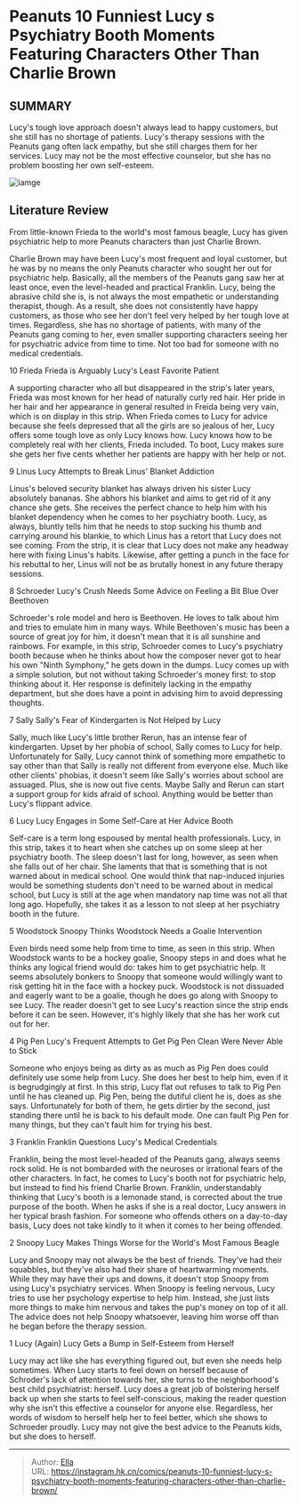 # Peanuts 10 Funniest Lucy s Psychiatry Booth Moments Featuring Characters Other Than Charlie Brown


## SUMMARY 


 Lucy&#39;s tough love approach doesn&#39;t always lead to happy customers, but she still has no shortage of patients. 
 Lucy&#39;s therapy sessions with the Peanuts gang often lack empathy, but she still charges them for her services. 
 Lucy may not be the most effective counselor, but she has no problem boosting her own self-esteem. 

![iamge](https://static1.srcdn.com/wordpress/wp-content/uploads/2023/11/mixcollage-18-nov-2023-03-18-pm-6553.jpg)

## Literature Review

From little-known Frieda to the world&#39;s most famous beagle, Lucy has given psychiatric help to more Peanuts characters than just Charlie Brown.




Charlie Brown may have been Lucy&#39;s most frequent and loyal customer, but he was by no means the only Peanuts character who sought her out for psychiatric help. Basically, all the members of the Peanuts gang saw her at least once, even the level-headed and practical Franklin. Lucy, being the abrasive child she is, is not always the most empathetic or understanding therapist, though.
As a result, she does not consistently have happy customers, as those who see her don&#39;t feel very helped by her tough love at times. Regardless, she has no shortage of patients, with many of the Peanuts gang coming to her, even smaller supporting characters seeing her for psychiatric advice from time to time. Not too bad for someone with no medical credentials.









 








 10  Frieda 
Frieda is Arguably Lucy&#39;s Least Favorite Patient
        

 A supporting character who all but disappeared in the strip&#39;s later years, Frieda was most known for her head of naturally curly red hair. Her pride in her hair and her appearance in general resulted in Freida being very vain, which is on display in this strip.
When Frieda comes to Lucy for advice because she feels depressed that all the girls are so jealous of her, Lucy offers some tough love as only Lucy knows how. Lucy knows how to be completely real with her clients, Frieda included. To boot, Lucy makes sure she gets her five cents whether her patients are happy with her help or not.





 9  Linus 
Lucy Attempts to Break Linus&#39; Blanket Addiction
        

Linus&#39;s beloved security blanket has always driven his sister Lucy absolutely bananas. She abhors his blanket and aims to get rid of it any chance she gets. She receives the perfect chance to help him with his blanket dependency when he comes to her psychiatry booth.
Lucy, as always, bluntly tells him that he needs to stop sucking his thumb and carrying around his blankie, to which Linus has a retort that Lucy does not see coming. From the strip, it is clear that Lucy does not make any headway here with fixing Linus&#39;s habits. Likewise, after getting a punch in the face for his rebuttal to her, Linus will not be as brutally honest in any future therapy sessions.





 8  Schroeder 
Lucy&#39;s Crush Needs Some Advice on Feeling a Bit Blue Over Beethoven
        

Schroeder&#39;s role model and hero is Beethoven. He loves to talk about him and tries to emulate him in many ways. While Beethoven&#39;s music has been a source of great joy for him, it doesn&#39;t mean that it is all sunshine and rainbows.
For example, in this strip, Schroeder comes to Lucy&#39;s psychiatry booth because when he thinks about how the composer never got to hear his own &#34;Ninth Symphony,&#34; he gets down in the dumps. Lucy comes up with a simple solution, but not without taking Schroeder&#39;s money first: to stop thinking about it. Her response is definitely lacking in the empathy department, but she does have a point in advising him to avoid depressing thoughts.





 7  Sally 
Sally&#39;s Fear of Kindergarten is Not Helped by Lucy
        

Sally, much like Lucy&#39;s little brother Rerun, has an intense fear of kindergarten. Upset by her phobia of school, Sally comes to Lucy for help. Unfortunately for Sally, Lucy cannot think of something more empathetic to say other than that Sally is really not different from everyone else.
Much like other clients&#39; phobias, it doesn&#39;t seem like Sally&#39;s worries about school are assuaged. Plus, she is now out five cents. Maybe Sally and Rerun can start a support group for kids afraid of school. Anything would be better than Lucy&#39;s flippant advice.





 6  Lucy 
Lucy Engages in Some Self-Care at Her Advice Booth
        

Self-care is a term long espoused by mental health professionals. Lucy, in this strip, takes it to heart when she catches up on some sleep at her psychiatry booth. The sleep doesn&#39;t last for long, however, as seen when she falls out of her chair.
She laments that that is something that is not warned about in medical school. One would think that nap-induced injuries would be something students don&#39;t need to be warned about in medical school, but Lucy is still at the age when mandatory nap time was not all that long ago. Hopefully, she takes it as a lesson to not sleep at her psychiatry booth in the future.





 5  Woodstock 
Snoopy Thinks Woodstock Needs a Goalie Intervention
        

Even birds need some help from time to time, as seen in this strip. When Woodstock wants to be a hockey goalie, Snoopy steps in and does what he thinks any logical friend would do: takes him to get psychiatric help. It seems absolutely bonkers to Snoopy that someone would willingly want to risk getting hit in the face with a hockey puck.
Woodstock is not dissuaded and eagerly want to be a goalie, though he does go along with Snoopy to see Lucy. The reader doesn&#39;t get to see Lucy&#39;s reaction since the strip ends before it can be seen. However, it&#39;s highly likely that she has her work cut out for her.





 4  Pig Pen 
Lucy&#39;s Frequent Attempts to Get Pig Pen Clean Were Never Able to Stick
        

Someone who enjoys being as dirty as as much as Pig Pen does could definitely use some help from Lucy. She does her best to help him, even if it is begrudgingly at first. In this strip, Lucy flat out refuses to talk to Pig Pen until he has cleaned up.
Pig Pen, being the dutiful client he is, does as she says. Unfortunately for both of them, he gets dirtier by the second, just standing there until he is back to his default mode. One can fault Pig Pen for many things, but they can&#39;t fault him for trying his best.





 3  Franklin 
Franklin Questions Lucy&#39;s Medical Credentials
        

Franklin, being the most level-headed of the Peanuts gang, always seems rock solid. He is not bombarded with the neuroses or irrational fears of the other characters. In fact, he comes to Lucy&#39;s booth not for psychiatric help, but instead to find his friend Charlie Brown.
Franklin, understandably thinking that Lucy&#39;s booth is a lemonade stand, is corrected about the true purpose of the booth. When he asks if she is a real doctor, Lucy answers in her typical brash fashion. For someone who offends others on a day-to-day basis, Lucy does not take kindly to it when it comes to her being offended.





 2  Snoopy 
Lucy Makes Things Worse for the World&#39;s Most Famous Beagle
        

Lucy and Snoopy may not always be the best of friends. They&#39;ve had their squabbles, but they&#39;ve also had their share of heartwarming moments. While they may have their ups and downs, it doesn&#39;t stop Snoopy from using Lucy&#39;s psychiatry services.
When Snoopy is feeling nervous, Lucy tries to use her psychology expertise to help him. Instead, she just lists more things to make him nervous and takes the pup&#39;s money on top of it all. The advice does not help Snoopy whatsoever, leaving him worse off than he began before the therapy session.





 1  Lucy (Again) 
Lucy Gets a Bump in Self-Esteem from Herself
        

Lucy may act like she has everything figured out, but even she needs help sometimes. When Lucy starts to feel down on herself because of Schroder&#39;s lack of attention towards her, she turns to the neighborhood&#39;s best child psychiatrist: herself.
Lucy does a great job of bolstering herself back up when she starts to feel self-conscious, making the reader question why she isn&#39;t this effective a counselor for anyone else. Regardless, her words of wisdom to herself help her to feel better, which she shows to Schroeder proudly. Lucy may not give the best advice to the Peanuts kids, but she does to herself.

---

> Author: [Ella](https://instagram.hk.cn/)  
> URL: https://instagram.hk.cn/comics/peanuts-10-funniest-lucy-s-psychiatry-booth-moments-featuring-characters-other-than-charlie-brown/  

